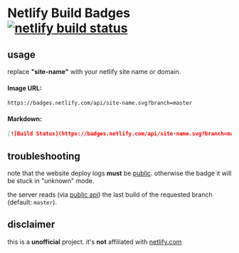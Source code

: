 # Netlify Build Badges [![netlify build status](https://badges.netlify.com/api/badges.svg?branch=master)](https://app.netlify.com/sites/badges/deploys)

## usage

replace **"site-name"** with your netlify site name or domain.

#### Image URL:

```
https://badges.netlify.com/api/site-name.svg?branch=master
```

#### Markdown:

```markdown
[![Build Status](https://badges.netlify.com/api/site-name.svg?branch=master)](https://app.netlify.com/sites/site-name/deploys)
```


## troubleshooting

note that the website deploy logs **must** be [public](https://www.netlify.com/blog/2017/10/31/introducing-public-deploy-logs-for-open-source-sites/). otherwise the badge it will be stuck in "unknown" mode.

the server reads (via [public api](https://open-api.netlify.com/)) the last build of the requested branch (default: `master`).


## disclaimer
this is a **unofficial** project. it's **not** affiliated with [netlify.com](https://netlify.com/)
